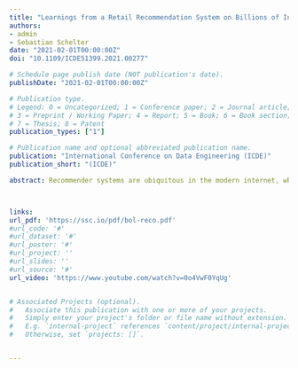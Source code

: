 ```yaml
---
title: "Learnings from a Retail Recommendation System on Billions of Interactions at bol.com"
authors:
- admin
- Sebastian Schelter
date: "2021-02-01T00:00:00Z"
doi: "10.1109/ICDE51399.2021.00277"

# Schedule page publish date (NOT publication's date).
publishDate: "2021-02-01T00:00:00Z"

# Publication type.
# Legend: 0 = Uncategorized; 1 = Conference paper; 2 = Journal article;
# 3 = Preprint / Working Paper; 4 = Report; 5 = Book; 6 = Book section;
# 7 = Thesis; 8 = Patent
publication_types: ["1"]

# Publication name and optional abbreviated publication name.
publication: "International Conference on Data Engineering (ICDE)"
publication_short: "(ICDE)"

abstract: Recommender systems are ubiquitous in the modern internet, where they help users find items they might like. We discuss the design of a large-scale recommender system handling billions of interactions on a European e-commerce platform. We present two studies on enhancing the predictive performance of this system with both algorithmic and systems-related approaches. First, we evaluate neural network-based approaches on proprietary data from our e-commerce platform, and confirm recent results outlining that the benefits of these methods with respect to predictive performance are limited, while they exhibit severe scalability bottlenecks. Next, we investigate the impact of a reduction of the response latency of our serving system, and conduct an A/B test on the live platform with more than 19 million user sessions, which confirms that the latency reduction of the recommender system correlates with a significant increase in business-relevant metrics. We discuss the implications of our findings with respect to real world recommendation systems and future research on scalable session-based recommendation.



links:
url_pdf: 'https://ssc.io/pdf/bol-reco.pdf'
#url_code: '#'
#url_dataset: '#'
#url_poster: '#'
#url_project: ''
#url_slides: ''
#url_source: '#'
url_video: 'https://www.youtube.com/watch?v=0o4VwF0YqUg'


# Associated Projects (optional).
#   Associate this publication with one or more of your projects.
#   Simply enter your project's folder or file name without extension.
#   E.g. `internal-project` references `content/project/internal-project/index.md`.
#   Otherwise, set `projects: []`.


---
```



